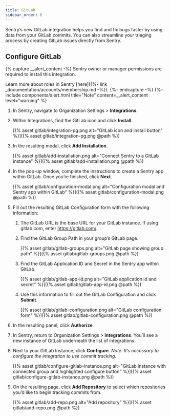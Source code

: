 ```yaml
---
title: GitLab
sidebar_order: 6
---
```


Sentry’s new GitLab integration helps you find and fix bugs faster by using data from your GitLab commits. You can also streamline your triaging process by creating GitLab issues directly from Sentry.

## Configure GitLab

{% capture __alert_content -%}
Sentry owner or manager permissions are required to install this integration.

Learn more about roles in Sentry [here]({%- link _documentation/accounts/membership.md -%}).
{%- endcapture -%}
{%- include components/alert.html
  title="Note"
  content=__alert_content
  level="warning"
%}

1. In Sentry, navigate to Organization Settings > **Integrations**.

1. Within Integrations, find the GitLab icon and click **Install**.

    [{% asset gitlab/integration-pg.png alt="GitLab icon and install button" %}]({% asset gitlab/integration-pg.png @path %})

1. In the resulting modal, click **Add Installation**.

    [{% asset gitlab/add-installation.png alt="Connect Sentry to a GitLab instance" %}]({% asset gitlab/add-installation.png @path %})

1. In the pop-up window, complete the instructions to create a Sentry app within GitLab. Once you’re finished, click **Next**.

    [{% asset gitlab/configuration-modal.png alt="Configuration modal and Sentry app within GitLab" %}]({% asset gitlab/configuration-modal.png @path %})

1. Fill out the resulting GitLab Configuration form with the following information:

    1. The GitLab URL is the base URL for your GitLab instance. If using gitlab.com, enter https://gitlab.com/.

    1. Find the GitLab Group Path in your group’s GitLab page.

        [{% asset gitlab/gitlab-groups.png alt="GitLab page showing group path" %}]({% asset gitlab/gitlab-groups.png @path %})

    1. Find the GitLab Application ID and Secret in the Sentry app within GitLab.

        [{% asset gitlab/gitlab-app-id.png alt="GitLab application id and secret" %}]({% asset gitlab/gitlab-app-id.png @path %})

    1. Use this information to fill out the GitLab Configuration and click **Submit**.
    
        [{% asset gitlab/gitlab-configuration.png alt="GitLab configuration form" %}]({% asset gitlab/gitlab-configuration.png @path %})

1. In the resulting panel, click **Authorize**.

1. In Sentry, return to Organization Settings > **Integrations**. You’ll see a new instance of GitLab underneath the list of integrations.

1. Next to your GitLab Instance, click **Configure**. _Note: It’s necessary to configure the integration to use commit tracking._

    [{% asset gitlab/configure-gitlab-instance.png alt="GitLab instance with connected group and highlighted configure button" %}]({% asset gitlab/configure-gitlab-instance.png @path %})

1. On the resulting page, click **Add Repository** to select which repositories you’d like to begin tracking commits from.

    [{% asset gitlab/add-repo.png alt="Add repository" %}]({% asset gitlab/add-repo.png @path %})
